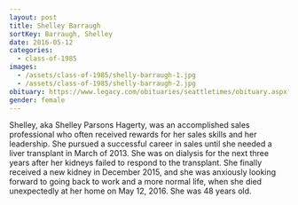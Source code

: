 ```yaml
---
layout: post
title: Shelley Barraugh
sortKey: Barraugh, Shelley
date: 2016-05-12
categories:
  - class-of-1985
images:
  - /assets/class-of-1985/shelly-barraugh-1.jpg
  - /assets/class-of-1985/shelly-barraugh-2.jpg
obituary: https://www.legacy.com/obituaries/seattletimes/obituary.aspx?n=shelley-parsons-hagerty&pid=180042675
gender: female
---
```


Shelley, aka Shelley Parsons Hagerty, was an accomplished sales professional who often received rewards for her sales skills and her leadership. She pursued a successful career in sales until she needed a liver transplant in March of 2013. She was on dialysis for the next three years after her kidneys failed to respond to the transplant. She finally received a new kidney in December 2015, and she was anxiously looking forward to going back to work and a more normal life, when she died unexpectedly at her home on May 12, 2016. She was 48 years old.
